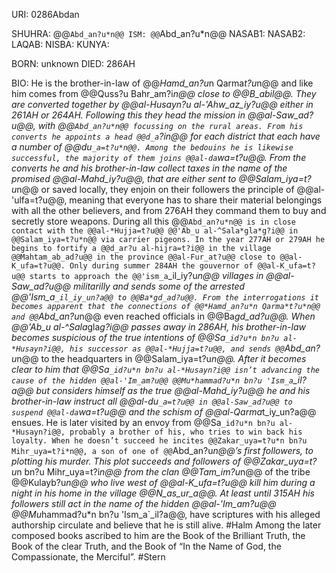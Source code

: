 URI: 0286Abdan

SHUHRA: @@`Abd_an?u*n@@
ISM: @@`Abd_an?u*n@@
NASAB1:
NASAB2:
LAQAB:
NISBA:
KUNYA:

BORN: unknown
DIED: 286AH

BIO: He is the brother-in-law of @@*Hamd_an?u*n Qarma*t?u*n@@ and like him comes from @@Quss?u Bahr_am?i*n@@ close to @@B_abil@@. They are converted together by @@al-*Husayn?u al-'Ahw_az_iy?u@@ either in 261AH or 264AH. Following this they head the mission in @@al-Saw_ad?u@@, with @@`Abd_an?u*n@@ focussing on the rural areas. From his converts he appoints a head @@d_a`?i*n@@ for each district that each have a number of @@du`_a=t?u*n@@. Among the bedouins he is likewise successful, the majority of them joins @@al-da`wa=t?u@@. From the converts he and his brother-in-law collect taxes in the name of the promised @@al-Mahd_iy?u@@, that are either sent to @@Salam_iya=t?u*n@@ or saved locally, they enjoin on their followers the principle of @@al-'ulfa=t?u@@, meaning that everyone has to share their material belongings with all the other believers, and from 276AH they command them to buy and secretly store weapons. During all this @@`Abd_an?u*n@@ is in close contact with the @@al-*Hujja=t?u@@ @@'Ab_u al-^Sala*gla*g?i@@ in @@Salam_iya=t?u*n@@ via carrier pigeons. In the year 277AH or 279AH he begins to fortify a @@d_ar?u al-hijra=t?i@@ in the village @@Mahtam_ab_ad?u@@ in the province @@al-Fur_at?u@@ close to @@al-K_ufa=t?u@@. Only during summer 284AH the gouvernor of @@al-K_ufa=t?u@@ starts to approach the @@'ism_a`_il_iy?u*n@@ villages in @@al-Saw_ad?u@@ militarilly and sends some of the arrested @@'Ism_a`_il_iy_un?a@@ to @@Ba*gd_ad?u@@. From the interrogations it becomes apparent that the connections of @@*Hamd_an?u*n Qarma*t?u*n@@ and @@`Abd_an?u*n@@ even reached officials in @@Ba*gd_ad?u@@. When @@'Ab_u al-^Sala*gla*g?i@@ passes away in 286AH, his brother-in-law becomes suspicious of the true intentions of @@Sa`_id?u*n bn?u al-*Husayn?i@@, his successor as @@al-*Hujja=t?u@@, and sends @@`Abd_an?u*n@@ to the headquarters in @@Salam_iya=t?u*n@@. After it becomes clear to him that @@Sa`_id?u*n bn?u al-*Husayn?i@@ isn’t advancing the cause of the hidden @@al-'Im_am?u@@ @@Mu*hammad?u*n bn?u 'Ism_a`_il?a@@ but considers himself as the true @@al-Mahd_iy?u@@ he and his brother-in-law instruct all @@al-du`_a=t?u@@ in @@al-Saw_ad?u@@ to suspend @@al-da`wa=t?u@@ and the schism of @@al-Qarma*t_iy_un?a@@ ensues. He is later visited by an envoy from @@Sa`_id?u*n bn?u al-*Husayn?i@@, probably a brother of his, who tries to win back his loyalty. When he doesn’t succeed he incites @@Zakar_uya=t?u*n bn?u Mihr_uya=t?i*n@@, a son of one of @@`Abd_an?u*n@@’s first followers, to plotting his murder. This plot succeeds and followers of @@Zakar_uya=t?u*n bn?u Mihr_uya=t?i*n@@ from the clan @@Tam_im?u*n@@ of the tribe @@Kulayb?u*n@@ who live west of @@al-K_ufa=t?u@@ kill him during a night in his home in the village @@N_as_ur_a@@. At least until 315AH his followers still act in the name of the hidden @@al-'Im_am?u@@ @@Mu*hammad?u*n bn?u 'Ism_a`_il?a@@, have scriptures with his alleged authorship circulate and believe that he is still alive. #Halm Among the later composed books ascribed to him are the Book of the Brilliant Truth, the Book of the clear Truth, and the Book of “In the Name of God, the Compassionate, the Merciful”. #Stern
